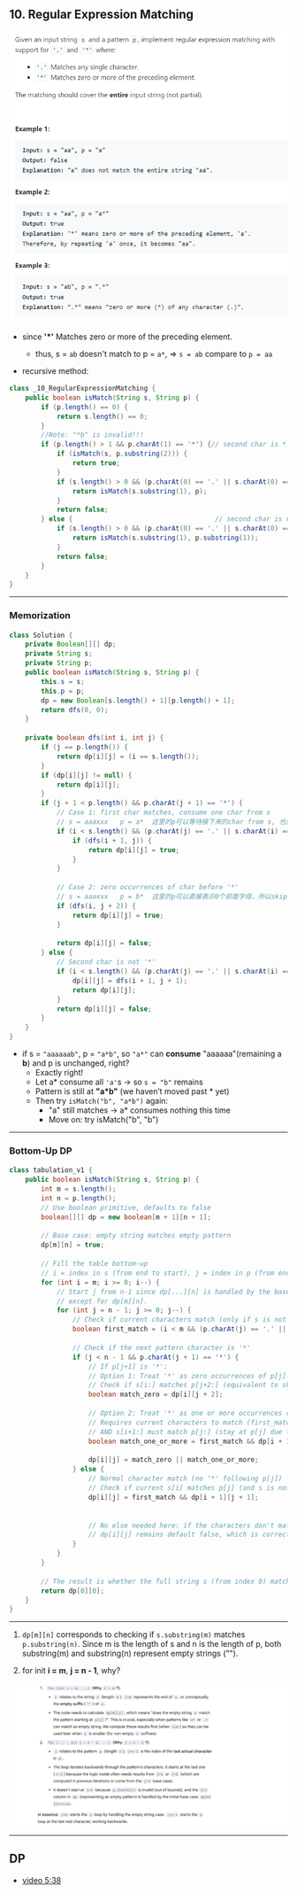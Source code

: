 ## 10. Regular Expression Matching
![](img/2022-11-08-21-55-18.png)


- since **'*'** Matches zero or more of the preceding element.
    - thus, s = `ab` doesn't match to p = `a*`,   =>   `s = ab` compare to `p = aa`


- recursive method:

```java
class _10_RegularExpressionMatching {
    public boolean isMatch(String s, String p) {
        if (p.length() == 0) {
            return s.length() == 0;
        }
        //Note: "*b" is invalid!!!
        if (p.length() > 1 && p.charAt(1) == '*') {// second char is *
            if (isMatch(s, p.substring(2))) {
                return true;
            }
            if (s.length() > 0 && (p.charAt(0) == '.' || s.charAt(0) == p.charAt(0))) {
                return isMatch(s.substring(1), p);
            }
            return false;
        } else {                                    // second char is not *
            if (s.length() > 0 && (p.charAt(0) == '.' || s.charAt(0) == p.charAt(0))) {
                return isMatch(s.substring(1), p.substring(1));
            }
            return false;
        }
    }
}
```
---

### Memorization

```java
class Solution {
    private Boolean[][] dp;
    private String s;
    private String p;
    public boolean isMatch(String s, String p) {
        this.s = s;
        this.p = p;
        dp = new Boolean[s.length() + 1][p.length() + 1];
        return dfs(0, 0);
    }

    private boolean dfs(int i, int j) {
        if (j == p.length()) {
            return dp[i][j] = (i == s.length());
        }
        if (dp[i][j] != null) {
            return dp[i][j];
        }
        if (j + 1 < p.length() && p.charAt(j + 1) == '*') {
            // Case 1: first char matches, consume one char from s
            // s = aaaxxx   p = a*  这里的p可以等待接下来的char from s, 也就是可以把状态传递给 next dfs
            if (i < s.length() && (p.charAt(j) == '.' || s.charAt(i) == p.charAt(j))) {
                if (dfs(i + 1, j)) {
                    return dp[i][j] = true;
                }
            }

            // Case 2: zero occurrences of char before '*'
            // s = aaaxxx   p = b*  这里的p可以直接表示0个前面字母，所以skip 2 个 chars
            if (dfs(i, j + 2)) {
                return dp[i][j] = true;
            }

            return dp[i][j] = false;
        } else {
            // Second char is not '*'
            if (i < s.length() && (p.charAt(j) == '.' || s.charAt(i) == p.charAt(j))) {
                dp[i][j] = dfs(i + 1, j + 1);
                return dp[i][j];
            }
            return dp[i][j] = false;
        }
    }
}
```


-  if s = `"aaaaaab"`, p = `"a*b"`, so `"a*"` can **consume** "aaaaaa"(remaining a **b**) and p is unchanged, right?
   -  Exactly right!
   -  Let a* consume all `'a'`s → so `s = "b"` remains
   -  Pattern is still at **"a*b"** (we haven’t moved past * yet)
   -  Then try `isMatch("b", "a*b")` again:
      -  "a" still matches → a* consumes nothing this time
      -  Move on: try isMatch("b", "b")
---

### Bottom-Up DP

```java
class tabulation_v1 {
    public boolean isMatch(String s, String p) {
        int m = s.length();
        int n = p.length();
        // Use boolean primitive, defaults to false
        boolean[][] dp = new boolean[m + 1][n + 1];

        // Base case: empty string matches empty pattern
        dp[m][n] = true;

        // Fill the table bottom-up
        // i = index in s (from end to start), j = index in p (from end to start)
        for (int i = m; i >= 0; i--) {
            // Start j from n-1 since dp[...][n] is handled by the base case or implicitly false,
            // except for dp[m][n].
            for (int j = n - 1; j >= 0; j--) {
                // Check if current characters match (only if s is not exhausted(耗尽) at index i)
                boolean first_match = (i < m && (p.charAt(j) == '.' || s.charAt(i) == p.charAt(j)));

                // Check if the next pattern character is '*'
                if (j < n - 1 && p.charAt(j + 1) == '*') {
                    // If p[j+1] is '*':
                    // Option 1: Treat '*' as zero occurrences of p[j].
                    // Check if s[i:] matches p[j+2:] (equivalent to skipping p[j] and '*')
                    boolean match_zero = dp[i][j + 2];

                    // Option 2: Treat '*' as one or more occurrences of p[j].
                    // Requires current characters to match (first_match)
                    // AND s[i+1:] must match p[j:] (stay at p[j] due to '*')
                    boolean match_one_or_more = first_match && dp[i + 1][j];

                    dp[i][j] = match_zero || match_one_or_more;
                } else {
                    // Normal character match (no '*' following p[j])
                    // Check if current s[i] matches p[j] (and s is not exhausted)
                    dp[i][j] = first_match && dp[i + 1][j + 1];


                    // No else needed here: if the characters don't match,
                    // dp[i][j] remains default false, which is correct.
                }
            }
        }

        // The result is whether the full string s (from index 0) matches the full pattern p (from index 0)
        return dp[0][0];
    }
}
```
---

1. `dp[m][n]` corresponds to checking if `s.substring(m)` matches `p.substring(n)`. Since m is the length of s and n is the length of p, both 
   substring(m) and substring(n) represent empty strings ("").

2. for init **i = m**, **j = n - 1**, why?

![](img/2025-04-25-14-53-05.png)




---
## DP

- [video 5:38](https://www.youtube.com/watch?v=l3hda49XcDE&t=303s)

